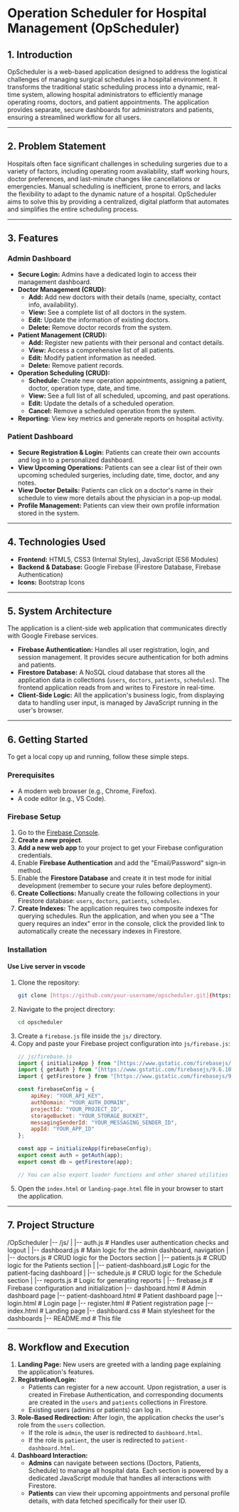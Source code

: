 # Operation Scheduler for Hospital Management (OpScheduler)

## 1. Introduction

OpScheduler is a web-based application designed to address the logistical challenges of managing surgical schedules in a hospital environment. It transforms the traditional static scheduling process into a dynamic, real-time system, allowing hospital administrators to efficiently manage operating rooms, doctors, and patient appointments. The application provides separate, secure dashboards for administrators and patients, ensuring a streamlined workflow for all users.

---

## 2. Problem Statement

Hospitals often face significant challenges in scheduling surgeries due to a variety of factors, including operating room availability, staff working hours, doctor preferences, and last-minute changes like cancellations or emergencies. Manual scheduling is inefficient, prone to errors, and lacks the flexibility to adapt to the dynamic nature of a hospital. OpScheduler aims to solve this by providing a centralized, digital platform that automates and simplifies the entire scheduling process.

---

## 3. Features

### Admin Dashboard
- **Secure Login:** Admins have a dedicated login to access their management dashboard.
- **Doctor Management (CRUD):**
    - **Add:** Add new doctors with their details (name, specialty, contact info, availability).
    - **View:** See a complete list of all doctors in the system.
    - **Edit:** Update the information of existing doctors.
    - **Delete:** Remove doctor records from the system.
- **Patient Management (CRUD):**
    - **Add:** Register new patients with their personal and contact details.
    - **View:** Access a comprehensive list of all patients.
    - **Edit:** Modify patient information as needed.
    - **Delete:** Remove patient records.
- **Operation Scheduling (CRUD):**
    - **Schedule:** Create new operation appointments, assigning a patient, doctor, operation type, date, and time.
    - **View:** See a full list of all scheduled, upcoming, and past operations.
    - **Edit:** Update the details of a scheduled operation.
    - **Cancel:** Remove a scheduled operation from the system.
- **Reporting:** View key metrics and generate reports on hospital activity.

### Patient Dashboard
- **Secure Registration & Login:** Patients can create their own accounts and log in to a personalized dashboard.
- **View Upcoming Operations:** Patients can see a clear list of their own upcoming scheduled surgeries, including date, time, doctor, and any notes.
- **View Doctor Details:** Patients can click on a doctor's name in their schedule to view more details about the physician in a pop-up modal.
- **Profile Management:** Patients can view their own profile information stored in the system.

---

## 4. Technologies Used

- **Frontend:** HTML5, CSS3 (Internal Styles), JavaScript (ES6 Modules)
- **Backend & Database:** Google Firebase (Firestore Database, Firebase Authentication)
- **Icons:** Bootstrap Icons

---

## 5. System Architecture

The application is a client-side web application that communicates directly with Google Firebase services.

- **Firebase Authentication:** Handles all user registration, login, and session management. It provides secure authentication for both admins and patients.
- **Firestore Database:** A NoSQL cloud database that stores all the application data in collections (`users`, `doctors`, `patients`, `schedules`). The frontend application reads from and writes to Firestore in real-time.
- **Client-Side Logic:** All the application's business logic, from displaying data to handling user input, is managed by JavaScript running in the user's browser.

---

## 6. Getting Started

To get a local copy up and running, follow these simple steps.

### Prerequisites
- A modern web browser (e.g., Chrome, Firefox).
- A code editor (e.g., VS Code).

### Firebase Setup
1.  Go to the [Firebase Console](https://console.firebase.google.com/).
2.  **Create a new project**.
3.  **Add a new web app** to your project to get your Firebase configuration credentials.
4.  Enable **Firebase Authentication** and add the "Email/Password" sign-in method.
5.  Enable the **Firestore Database** and create it in test mode for initial development (remember to secure your rules before deployment).
6.  **Create Collections:** Manually create the following collections in your Firestore database: `users`, `doctors`, `patients`, `schedules`.
7.  **Create Indexes:** The application requires two composite indexes for querying schedules. Run the application, and when you see a "The query requires an index" error in the console, click the provided link to automatically create the necessary indexes in Firestore.

### Installation
#### Use Live server in vscode
1.  Clone the repository:
    ```sh
    git clone [https://github.com/your-username/opscheduler.git](https://github.com/your-username/opscheduler.git)
    ```
2.  Navigate to the project directory:
    ```sh
    cd opscheduler
    ```
3.  Create a `firebase.js` file inside the `js/` directory.
4.  Copy and paste your Firebase project configuration into `js/firebase.js`:
    ```javascript
    // js/firebase.js
    import { initializeApp } from "[https://www.gstatic.com/firebasejs/9.6.10/firebase-app.js](https://www.gstatic.com/firebasejs/9.6.10/firebase-app.js)";
    import { getAuth } from "[https://www.gstatic.com/firebasejs/9.6.10/firebase-auth.js](https://www.gstatic.com/firebasejs/9.6.10/firebase-auth.js)";
    import { getFirestore } from "[https://www.gstatic.com/firebasejs/9.6.10/firebase-firestore.js](https://www.gstatic.com/firebasejs/9.6.10/firebase-firestore.js)";

    const firebaseConfig = {
        apiKey: "YOUR_API_KEY",
        authDomain: "YOUR_AUTH_DOMAIN",
        projectId: "YOUR_PROJECT_ID",
        storageBucket: "YOUR_STORAGE_BUCKET",
        messagingSenderId: "YOUR_MESSAGING_SENDER_ID",
        appId: "YOUR_APP_ID"
    };

    const app = initializeApp(firebaseConfig);
    export const auth = getAuth(app);
    export const db = getFirestore(app);

    // You can also export loader functions and other shared utilities from here.
    ```
5.  Open the `index.html` or `landing-page.html` file in your browser to start the application.

---

## 7. Project Structure


/OpScheduler
|-- /js/
|   |-- auth.js             # Handles user authentication checks and logout
|   |-- dashboard.js        # Main logic for the admin dashboard, navigation
|   |-- doctors.js          # CRUD logic for the Doctors section
|   |-- patients.js         # CRUD logic for the Patients section
|   |-- patient-dashboard.js# Logic for the patient-facing dashboard
|   |-- schedule.js         # CRUD logic for the Schedule section
|   |-- reports.js          # Logic for generating reports
|   |-- firebase.js         # Firebase configuration and initialization
|-- dashboard.html          # Admin dashboard page
|-- patient-dashboard.html  # Patient dashboard page
|-- login.html              # Login page
|-- register.html           # Patient registration page
|-- index.html              # Landing page
|-- dashboard.css           # Main stylesheet for the dashboards
|-- README.md               # This file


---

## 8. Workflow and Execution

1.  **Landing Page:** New users are greeted with a landing page explaining the application's features.
2.  **Registration/Login:**
    - Patients can register for a new account. Upon registration, a user is created in Firebase Authentication, and corresponding documents are created in the `users` and `patients` collections in Firestore.
    - Existing users (admins or patients) can log in.
3.  **Role-Based Redirection:** After login, the application checks the user's role from the `users` collection.
    - If the role is `admin`, the user is redirected to `dashboard.html`.
    - If the role is `patient`, the user is redirected to `patient-dashboard.html`.
4.  **Dashboard Interaction:**
    - **Admins** can navigate between sections (Doctors, Patients, Schedule) to manage all hospital data. Each section is powered by a dedicated JavaScript module that handles all interactions with Firestore.
    - **Patients** can view their upcoming appointments and personal profile details, with data fetched specifically for their user ID.
